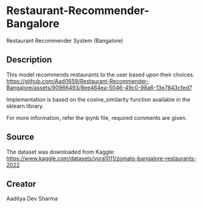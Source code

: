 # Restaurant-Recommender-Bangalore
Restaurant Recommender System (Bangalore)

## Description
This model recommends restaurants to the user based upon their choices.
https://github.com/Aadi1659/Restaurant-Recommender-Bangalore/assets/90966493/8ee464ea-5046-49c0-98a6-13e7843cfed7

Implementation is based on the cosine_similarity function available in the sklearn library.

For more information, refer the ipynb file, required comments are given.

## Source
The dataset was downloaded from Kaggle: https://www.kaggle.com/datasets/vora1011/zomato-bangalore-restaurants-2022

## Creator
Aaditya Dev Sharma
